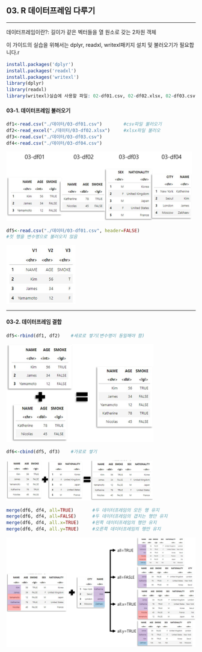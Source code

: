 ## 03. R 데이터프레임 다루기

-----

데이터프레임이란?: 길이가 같은 벡터들을 열 원소로 갖는 2차원 객체

이 가이드의 실습을 위해서는 dplyr, readxl, writexl패키지 설치 및 불러오기가 필요합니다.r

```r
install.packages('dplyr')
install.packages('readxl')
install.packages('writexl')
library(dplyr)
library(readxl)
library(writexl)실습에 사용할 파일: 02-df01.csv, 02-df02.xlsx, 02-df03.csv, 02-df04.csv
```

#### 03-1. 데이터프레임 불러오기

```r
df1<-read.csv("./데이터/03-df01.csv")        #csv파일 불러오기
df2<-read_excel("./데이터/03-df02.xlsx")     #xlsx파일 불러오
df3<-read.csv("./데이터/03-df03.csv")
df4<-read.csv("./데이터/03-df04.csv")
```

<img src="./이미지/2dflist.png" title="" alt="" width="494">

```r
df5<-read.csv("./데이터/03-df01.csv", header=FALSE) 
#첫 행을 변수명으로 불러오지 않음
```

<img src="./이미지/2headerfalse.jpg" title="" alt="" width="185">

-----

#### 03-2. 데이터프레임 결합

```r
df5<-rbind(df1, df2)    #세로로 쌓기(변수명이 동일해야 함)
```

<img title="" src="./이미지/2rbind.png" alt="" width="391">

```r
df6<-cbind(df5, df3)    #가로로 쌓기
```

<img title="" src="./이미지/2rcbind.png" alt="" width="391">

```r
merge(df6, df4, all=TRUE)       #두 데이터프레임의 모든 행 유지
merge(df6, df4, all=FALSE)      #두 데이터프레임의 겹치는 행만 유지
merge(df6, df4, all.x=TRUE)     #왼쪽 데이터프레임의 행만 유지
merge(df6, df4, all.y=TRUE)     #오른쪽 데이터프레임의 행만 유지
```

<img src="./이미지/2rmerge.png" title="" alt="">
